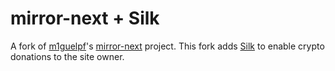 # mirror-next + Silk

A fork of [m1guelpf](https://github.com/m1guelpf)'s [mirror-next](https://github.com/m1guelpf/mirror-next) project. This fork adds [Silk](https://www.silk.sc/) to enable crypto donations to the site owner.

